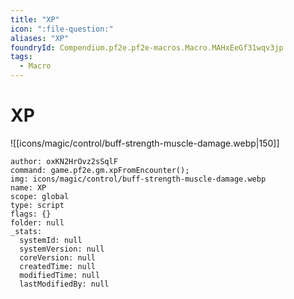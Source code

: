 ```yaml
---
title: "XP"
icon: ":file-question:"
aliases: "XP"
foundryId: Compendium.pf2e.pf2e-macros.Macro.MAHxEeGf31wqv3jp
tags:
  - Macro
---
```


# XP
![[icons/magic/control/buff-strength-muscle-damage.webp|150]]

```Macro
author: oxKN2HrOvz2sSqlF
command: game.pf2e.gm.xpFromEncounter();
img: icons/magic/control/buff-strength-muscle-damage.webp
name: XP
scope: global
type: script
flags: {}
folder: null
_stats:
  systemId: null
  systemVersion: null
  coreVersion: null
  createdTime: null
  modifiedTime: null
  lastModifiedBy: null
```
